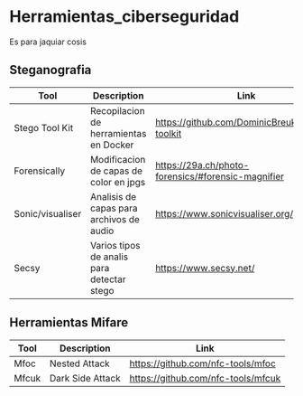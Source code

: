# Herramientas_ciberseguridad
Es para jaquiar cosis

## Steganografia

|Tool                   |Description       |Link     |
|-----------------------|------------------|---------------|
| Stego Tool Kit        |Recopilacion de herramientas en Docker     |https://github.com/DominicBreuker/stego-toolkit |
| Forensically          |Modificacion de capas de color en jpgs     |https://29a.ch/photo-forensics/#forensic-magnifier |
| Sonic/visualiser      |Analisis de capas para archivos de audio   |https://www.sonicvisualiser.org/    |
| Secsy                 |Varios tipos de analis para detectar stego |https://www.secsy.net/   |

## Herramientas Mifare

|Tool                   |Description       |Link     |
|-----------------------|------------------|---------------|
|   Mfoc    |   Nested Attack       |   https://github.com/nfc-tools/mfoc   |
|   Mfcuk   |   Dark Side Attack    |   https://github.com/nfc-tools/mfcuk  |

